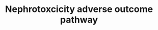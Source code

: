 ---
annotations:
- id: DOID:12556
  type: Disease Ontology
  value: acute kidney tubular necrosis
- id: DOID:784
  type: Disease Ontology
  value: chronic kidney disease
- id: CL:1000507
  parent: animal cell
  type: Cell Type Ontology
  value: kidney tubule cell
authors:
- Juliajohnsson
- Marvin M2
citedin: ''
communities: []
description: 'Adverse outcome pathway showing the events of nephrotoxicity leading
  to tubular cell injury and death. '
last-edited: 2024-02-16
ndex: null
organisms:
- Homo sapiens
redirect_from:
- /index.php/Pathway:WP5229
- /instance/WP5229
- /instance/WP5229_r123080
revision: r123080
schema-jsonld:
- '@context': https://schema.org/
  '@id': https://wikipathways.github.io/pathways/WP5229.html
  '@type': Dataset
  creator:
    '@type': Organization
    name: WikiPathways
  description: 'Adverse outcome pathway showing the events of nephrotoxicity leading
    to tubular cell injury and death. '
  keywords:
  - SLC22A2
  - SLC31A1
  license: CC0
  name: Nephrotoxcicity adverse outcome pathway
seo: CreativeWork
title: Nephrotoxcicity adverse outcome pathway
wpid: WP5229
---